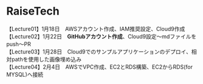 # RaiseTech
【Lecture01】1月18日　AWSアカウント作成、IAM推奨設定、Cloud9作成  
【Lecture02】1月22日　**GitHubアカウント作成**、Cloud9設定～mdファイルをpush～PR  
【Lecture03】1月28日　Cloud9でのサンプルアプリケーションのデプロイ、相対pathを使用した画像埋め込み  
【Lecture04】2月4日　AWSでVPC作成、EC2とRDS構築、EC2からRDS(for MYSQL)へ接続
